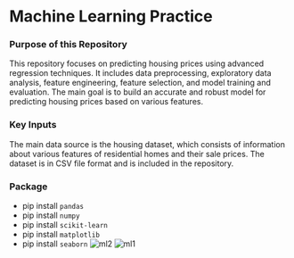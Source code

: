 # Machine Learning Practice

### Purpose of this Repository
This repository focuses on predicting housing prices using advanced regression techniques. It includes data preprocessing, exploratory data analysis, feature engineering, feature selection, and model training and evaluation. The main goal is to build an accurate and robust model for predicting housing prices based on various features.

### Key Inputs
The main data source is the housing dataset, which consists of information about various features of residential homes and their sale prices. The dataset is in CSV file format and is included in the repository.

### Package
- pip install `pandas`
- pip install `numpy`
- pip install `scikit-learn`
- pip install `matplotlib`
- pip install `seaborn`
![ml2](https://github.com/stevenwang1213/stevenwang1213.github.io/assets/112531955/2e169f91-3dc5-455a-a404-7aef3f41b288)
![ml1](https://github.com/stevenwang1213/stevenwang1213.github.io/assets/112531955/2f68c9c4-2650-43cd-b221-a036396e59d2)
